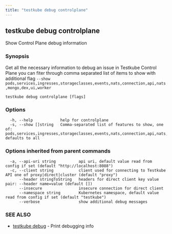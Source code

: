```yaml
---
title: "testkube debug controlplane"
---
```

<head>
  <meta name="docsearch:indexPrefix" content="reference-doc" />
</head>

## testkube debug controlplane

Show Control Plane debug information

### Synopsis

Get all the necessary information to debug an issue in Testkube Control Plane you can fiter through comma separated list of items to show with additional flag `--show pods,services,ingresses,storageclasses,events,nats,connection,api,nats,mongo,dex,ui,worker`

```
testkube debug controlplane [flags]
```

### Options

```
  -h, --help            help for controlplane
  -s, --show []string   Comma-separated list of features to show, one of: pods,services,ingresses,storageclasses,events,nats,connection,api,nats,mongo,dex,ui,worker, defaults to all
```

### Options inherited from parent commands

```
  -a, --api-uri string          api uri, default value read from config if set (default "http://localhost:8088")
  -c, --client string           client used for connecting to Testkube API one of proxy|direct|cluster (default "proxy")
      --header stringToString   headers for direct client key value pair: --header name=value (default [])
      --insecure                insecure connection for direct client
      --namespace string        Kubernetes namespace, default value read from config if set (default "testkube")
      --verbose                 show additional debug messages
```

### SEE ALSO

* [testkube debug](testkube-debug.md)	 - Print debugging info

